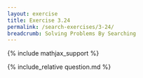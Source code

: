```yaml
---
layout: exercise
title: Exercise 3.24
permalink: /search-exercises/3-24/
breadcrumb: Solving Problems By Searching
---
```


{% include mathjax_support %}

<div><i class="arrow-up" data-chapter="search-exercises" data-exercise="ex_24" data-rating="0"></i></div>
{% include_relative question.md %}

